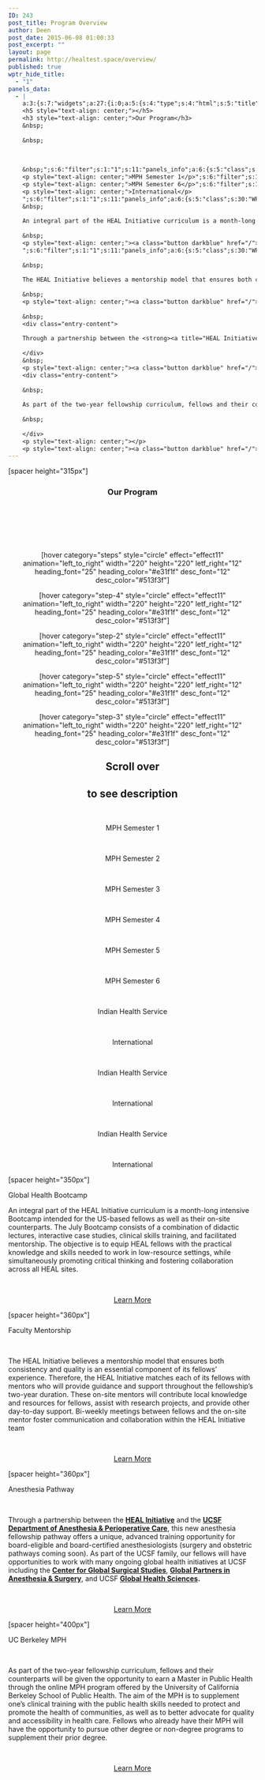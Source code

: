 ```yaml
---
ID: 243
post_title: Program Overview
author: Deen
post_date: 2015-06-08 01:00:33
post_excerpt: ""
layout: page
permalink: http://healtest.space/overview/
published: true
wptr_hide_title:
  - "1"
panels_data:
  - |
    a:3:{s:7:"widgets";a:27:{i:0;a:5:{s:4:"type";s:4:"html";s:5:"title";s:0:"";s:4:"text";s:135:"[spacer height="315px"]
    <h5 style="text-align: center;"></h5>
    <h3 style="text-align: center;">Our Program</h3>
    &nbsp;
    
    &nbsp;
    
    
    
    &nbsp;";s:6:"filter";s:1:"1";s:11:"panels_info";a:6:{s:5:"class";s:30:"WP_Widget_Black_Studio_TinyMCE";s:3:"raw";b:0;s:4:"grid";i:0;s:4:"cell";i:0;s:2:"id";i:0;s:5:"style";a:3:{s:10:"background";s:7:"#127e9b";s:27:"background_image_attachment";i:811;s:18:"background_display";s:5:"cover";}}}i:1;a:5:{s:4:"type";s:6:"visual";s:5:"title";s:0:"";s:4:"text";s:237:"<p style="text-align: center;">[hover category="steps" style="circle" effect="effect11" animation="left_to_right" width="220" height="220" letf_right="12" heading_font="25" heading_color="#e31f1f" desc_font="12" desc_color="#513f3f"]</p>";s:6:"filter";s:1:"1";s:11:"panels_info";a:6:{s:5:"class";s:30:"WP_Widget_Black_Studio_TinyMCE";s:3:"raw";b:0;s:4:"grid";i:0;s:4:"cell";i:2;s:2:"id";i:1;s:5:"style";a:1:{s:18:"background_display";s:4:"tile";}}}i:2;a:5:{s:4:"type";s:6:"visual";s:5:"title";s:0:"";s:4:"text";s:238:"<p style="text-align: center;">[hover category="step-4" style="circle" effect="effect11" animation="left_to_right" width="220" height="220" letf_right="12" heading_font="25" heading_color="#e31f1f" desc_font="12" desc_color="#513f3f"]</p>";s:6:"filter";s:1:"1";s:11:"panels_info";a:6:{s:5:"class";s:30:"WP_Widget_Black_Studio_TinyMCE";s:3:"raw";b:0;s:4:"grid";i:0;s:4:"cell";i:2;s:2:"id";i:2;s:5:"style";a:1:{s:18:"background_display";s:4:"tile";}}}i:3;a:5:{s:4:"type";s:6:"visual";s:5:"title";s:0:"";s:4:"text";s:238:"<p style="text-align: center;">[hover category="step-2" style="circle" effect="effect11" animation="left_to_right" width="220" height="220" letf_right="12" heading_font="25" heading_color="#e31f1f" desc_font="12" desc_color="#513f3f"]</p>";s:6:"filter";s:1:"1";s:11:"panels_info";a:6:{s:5:"class";s:30:"WP_Widget_Black_Studio_TinyMCE";s:3:"raw";b:0;s:4:"grid";i:0;s:4:"cell";i:3;s:2:"id";i:3;s:5:"style";a:1:{s:18:"background_display";s:4:"tile";}}}i:4;a:5:{s:4:"type";s:6:"visual";s:5:"title";s:0:"";s:4:"text";s:238:"<p style="text-align: center;">[hover category="step-5" style="circle" effect="effect11" animation="left_to_right" width="220" height="220" letf_right="12" heading_font="25" heading_color="#e31f1f" desc_font="12" desc_color="#513f3f"]</p>";s:6:"filter";s:1:"1";s:11:"panels_info";a:6:{s:5:"class";s:30:"WP_Widget_Black_Studio_TinyMCE";s:3:"raw";b:0;s:4:"grid";i:0;s:4:"cell";i:3;s:2:"id";i:4;s:5:"style";a:1:{s:18:"background_display";s:4:"tile";}}}i:5;a:5:{s:4:"type";s:6:"visual";s:5:"title";s:0:"";s:4:"text";s:238:"<p style="text-align: center;">[hover category="step-3" style="circle" effect="effect11" animation="left_to_right" width="220" height="220" letf_right="12" heading_font="25" heading_color="#e31f1f" desc_font="12" desc_color="#513f3f"]</p>";s:6:"filter";s:1:"1";s:11:"panels_info";a:6:{s:5:"class";s:30:"WP_Widget_Black_Studio_TinyMCE";s:3:"raw";b:0;s:4:"grid";i:0;s:4:"cell";i:4;s:2:"id";i:5;s:5:"style";a:1:{s:18:"background_display";s:4:"tile";}}}i:6;a:5:{s:4:"type";s:6:"visual";s:5:"title";s:0:"";s:4:"text";s:181:"<h2 style="text-align: center;"> </h2><h2 style="text-align: center;"> </h2><h2 style="text-align: center;">Scroll over</h2><h2 style="text-align: center;">to see description</h2>";s:6:"filter";s:1:"1";s:11:"panels_info";a:5:{s:5:"class";s:30:"WP_Widget_Black_Studio_TinyMCE";s:4:"grid";i:0;s:4:"cell";i:4;s:2:"id";i:6;s:5:"style";a:2:{s:27:"background_image_attachment";b:0;s:18:"background_display";s:4:"tile";}}}i:7;a:5:{s:4:"type";s:4:"html";s:5:"title";s:0:"";s:4:"text";s:56:"&nbsp;
    <p style="text-align: center;">MPH Semester 1</p>";s:6:"filter";s:1:"1";s:11:"panels_info";a:6:{s:5:"class";s:30:"WP_Widget_Black_Studio_TinyMCE";s:3:"raw";b:0;s:4:"grid";i:1;s:4:"cell";i:0;s:2:"id";i:7;s:5:"style";a:1:{s:18:"background_display";s:6:"center";}}}i:8;a:5:{s:4:"type";s:6:"visual";s:5:"title";s:0:"";s:4:"text";s:58:"<p> </p><p style="text-align: center;">MPH Semester 2</p>";s:6:"filter";s:1:"1";s:11:"panels_info";a:6:{s:5:"class";s:30:"WP_Widget_Black_Studio_TinyMCE";s:3:"raw";b:0;s:4:"grid";i:1;s:4:"cell";i:1;s:2:"id";i:8;s:5:"style";a:1:{s:18:"background_display";s:6:"center";}}}i:9;a:5:{s:4:"type";s:6:"visual";s:5:"title";s:0:"";s:4:"text";s:58:"<p> </p><p style="text-align: center;">MPH Semester 3</p>";s:6:"filter";s:1:"1";s:11:"panels_info";a:6:{s:5:"class";s:30:"WP_Widget_Black_Studio_TinyMCE";s:3:"raw";b:0;s:4:"grid";i:1;s:4:"cell";i:2;s:2:"id";i:9;s:5:"style";a:1:{s:18:"background_display";s:6:"center";}}}i:10;a:5:{s:4:"type";s:6:"visual";s:5:"title";s:0:"";s:4:"text";s:58:"<p> </p><p style="text-align: center;">MPH Semester 4</p>";s:6:"filter";s:1:"1";s:11:"panels_info";a:6:{s:5:"class";s:30:"WP_Widget_Black_Studio_TinyMCE";s:3:"raw";b:0;s:4:"grid";i:1;s:4:"cell";i:3;s:2:"id";i:10;s:5:"style";a:1:{s:18:"background_display";s:6:"center";}}}i:11;a:5:{s:4:"type";s:6:"visual";s:5:"title";s:0:"";s:4:"text";s:58:"<p> </p><p style="text-align: center;">MPH Semester 5</p>";s:6:"filter";s:1:"1";s:11:"panels_info";a:6:{s:5:"class";s:30:"WP_Widget_Black_Studio_TinyMCE";s:3:"raw";b:0;s:4:"grid";i:1;s:4:"cell";i:4;s:2:"id";i:11;s:5:"style";a:1:{s:18:"background_display";s:6:"center";}}}i:12;a:5:{s:4:"type";s:4:"html";s:5:"title";s:0:"";s:4:"text";s:56:"&nbsp;
    <p style="text-align: center;">MPH Semester 6</p>";s:6:"filter";s:1:"1";s:11:"panels_info";a:6:{s:5:"class";s:30:"WP_Widget_Black_Studio_TinyMCE";s:3:"raw";b:0;s:4:"grid";i:1;s:4:"cell";i:5;s:2:"id";i:12;s:5:"style";a:1:{s:18:"background_display";s:6:"center";}}}i:13;a:5:{s:4:"type";s:6:"visual";s:5:"title";s:0:"";s:4:"text";s:65:"<p> </p><p style="text-align: center;">Indian Health Service</p>";s:6:"filter";s:1:"1";s:11:"panels_info";a:6:{s:5:"class";s:30:"WP_Widget_Black_Studio_TinyMCE";s:3:"raw";b:0;s:4:"grid";i:2;s:4:"cell";i:0;s:2:"id";i:13;s:5:"style";a:1:{s:18:"background_display";s:6:"center";}}}i:14;a:5:{s:4:"type";s:6:"visual";s:5:"title";s:0:"";s:4:"text";s:57:"<p> </p><p style="text-align: center;">International</p>";s:6:"filter";s:1:"1";s:11:"panels_info";a:6:{s:5:"class";s:30:"WP_Widget_Black_Studio_TinyMCE";s:3:"raw";b:0;s:4:"grid";i:2;s:4:"cell";i:1;s:2:"id";i:14;s:5:"style";a:1:{s:18:"background_display";s:6:"center";}}}i:15;a:5:{s:4:"type";s:6:"visual";s:5:"title";s:0:"";s:4:"text";s:65:"<p> </p><p style="text-align: center;">Indian Health Service</p>";s:6:"filter";s:1:"1";s:11:"panels_info";a:6:{s:5:"class";s:30:"WP_Widget_Black_Studio_TinyMCE";s:3:"raw";b:0;s:4:"grid";i:2;s:4:"cell";i:2;s:2:"id";i:15;s:5:"style";a:1:{s:18:"background_display";s:6:"center";}}}i:16;a:5:{s:4:"type";s:6:"visual";s:5:"title";s:0:"";s:4:"text";s:57:"<p> </p><p style="text-align: center;">International</p>";s:6:"filter";s:1:"1";s:11:"panels_info";a:6:{s:5:"class";s:30:"WP_Widget_Black_Studio_TinyMCE";s:3:"raw";b:0;s:4:"grid";i:2;s:4:"cell";i:3;s:2:"id";i:16;s:5:"style";a:1:{s:18:"background_display";s:6:"center";}}}i:17;a:5:{s:4:"type";s:6:"visual";s:5:"title";s:0:"";s:4:"text";s:65:"<p> </p><p style="text-align: center;">Indian Health Service</p>";s:6:"filter";s:1:"1";s:11:"panels_info";a:6:{s:5:"class";s:30:"WP_Widget_Black_Studio_TinyMCE";s:3:"raw";b:0;s:4:"grid";i:2;s:4:"cell";i:4;s:2:"id";i:17;s:5:"style";a:1:{s:18:"background_display";s:6:"center";}}}i:18;a:5:{s:4:"type";s:4:"html";s:5:"title";s:0:"";s:4:"text";s:56:"&nbsp;
    <p style="text-align: center;">International</p>
    ";s:6:"filter";s:1:"1";s:11:"panels_info";a:6:{s:5:"class";s:30:"WP_Widget_Black_Studio_TinyMCE";s:3:"raw";b:0;s:4:"grid";i:2;s:4:"cell";i:5;s:2:"id";i:18;s:5:"style";a:1:{s:18:"background_display";s:6:"center";}}}i:19;a:5:{s:4:"type";s:6:"visual";s:5:"title";s:0:"";s:4:"text";s:30:"<p>[spacer height="350px"]</p>";s:6:"filter";s:1:"1";s:11:"panels_info";a:6:{s:5:"class";s:30:"WP_Widget_Black_Studio_TinyMCE";s:3:"raw";b:0;s:4:"grid";i:3;s:4:"cell";i:0;s:2:"id";i:19;s:5:"style";a:2:{s:27:"background_image_attachment";i:892;s:18:"background_display";s:5:"cover";}}}i:20;a:5:{s:4:"type";s:4:"html";s:5:"title";s:0:"";s:4:"text";s:676:"<h7 class="headline">Global Health Bootcamp</h7>
    &nbsp;
    
    An integral part of the HEAL Initiative curriculum is a month-long intensive Bootcamp intended for the US-based fellows as well as their on-site counterparts. The July Bootcamp consists of a combination of didactic lectures, interactive case studies, clinical skills training, and facilitated mentorship. The objective is to equip HEAL fellows with the practical knowledge and skills needed to work in low-resource settings, while simultaneously promoting critical thinking and fostering collaboration across all HEAL sites.
    
    &nbsp;
    <p style="text-align: center;"><a class="button darkblue" href="/">Learn More</a></p>
    ";s:6:"filter";s:1:"1";s:11:"panels_info";a:6:{s:5:"class";s:30:"WP_Widget_Black_Studio_TinyMCE";s:3:"raw";b:0;s:4:"grid";i:3;s:4:"cell";i:1;s:2:"id";i:20;s:5:"style";a:3:{s:7:"padding";s:4:"10px";s:10:"background";s:7:"#ededed";s:18:"background_display";s:5:"cover";}}}i:21;a:5:{s:4:"type";s:6:"visual";s:5:"title";s:0:"";s:4:"text";s:30:"<p>[spacer height="360px"]</p>";s:6:"filter";s:1:"1";s:11:"panels_info";a:6:{s:5:"class";s:30:"WP_Widget_Black_Studio_TinyMCE";s:3:"raw";b:0;s:4:"grid";i:4;s:4:"cell";i:0;s:2:"id";i:21;s:5:"style";a:2:{s:27:"background_image_attachment";i:880;s:18:"background_display";s:5:"cover";}}}i:22;a:5:{s:4:"type";s:4:"html";s:5:"title";s:0:"";s:4:"text";s:714:"<h7>Faculty Mentorship</h7>
    
    &nbsp;
    
    The HEAL Initiative believes a mentorship model that ensures both consistency and quality is an essential component of its fellows’ experience. Therefore, the HEAL Initiative matches each of its fellows with mentors who will provide guidance and support throughout the fellowship’s two-year duration. These on-site mentors will contribute local knowledge and resources for fellows, assist with research projects, and provide other day-to-day support. Bi-weekly meetings between fellows and the on-site mentor foster communication and collaboration within the HEAL Initiative team
    
    &nbsp;
    <p style="text-align: center;"><a class="button darkblue" href="/">Learn More</a></p>";s:6:"filter";s:1:"1";s:11:"panels_info";a:6:{s:5:"class";s:30:"WP_Widget_Black_Studio_TinyMCE";s:3:"raw";b:0;s:4:"grid";i:4;s:4:"cell";i:1;s:2:"id";i:22;s:5:"style";a:3:{s:7:"padding";s:4:"10px";s:10:"background";s:7:"#ffffff";s:18:"background_display";s:5:"cover";}}}i:23;a:5:{s:4:"type";s:6:"visual";s:5:"title";s:0:"";s:4:"text";s:30:"<p>[spacer height="360px"]</p>";s:6:"filter";s:1:"1";s:11:"panels_info";a:6:{s:5:"class";s:30:"WP_Widget_Black_Studio_TinyMCE";s:3:"raw";b:0;s:4:"grid";i:5;s:4:"cell";i:0;s:2:"id";i:23;s:5:"style";a:2:{s:27:"background_image_attachment";i:892;s:18:"background_display";s:5:"cover";}}}i:24;a:5:{s:4:"type";s:4:"html";s:5:"title";s:0:"";s:4:"text";s:1119:"<h7>Anesthesia Pathway</h7>
    
    &nbsp;
    <div class="entry-content">
    
    Through a partnership between the <strong><a title="HEAL Initiative" href="http://healinitiative.org/">HEAL Initiative</a></strong> and the <strong><a href="http://anesthesia.ucsf.edu/" target="_blank">UCSF Department of Anesthesia &amp; Perioperative Care</a></strong>, this new anesthesia fellowship pathway offers a unique, advanced training opportunity for board-eligible and board-certified anesthesiologists (surgery and obstetric pathways coming soon). As part of the UCSF family, our fellows will have opportunities to work with many ongoing global health initiatives at UCSF including the <a href="http://global.surgery.ucsf.edu/" target="_blank"><strong>Center for Global Surgical Studies</strong>,</a> <strong><a href="http://www.globalsurgery.org/" target="_blank">Global Partners in Anesthesia &amp; Surgery</a></strong>, and UCSF <strong><a href="http://globalhealthsciences.ucsf.edu/" target="_blank">Global Health Sciences</a>.</strong>
    
    </div>
    &nbsp;
    <p style="text-align: center;"><a class="button darkblue" href="/">Learn More</a></p>";s:6:"filter";s:1:"1";s:11:"panels_info";a:6:{s:5:"class";s:30:"WP_Widget_Black_Studio_TinyMCE";s:3:"raw";b:0;s:4:"grid";i:5;s:4:"cell";i:1;s:2:"id";i:24;s:5:"style";a:3:{s:7:"padding";s:4:"10px";s:10:"background";s:7:"#ededed";s:18:"background_display";s:5:"cover";}}}i:25;a:5:{s:4:"type";s:6:"visual";s:5:"title";s:0:"";s:4:"text";s:30:"<p>[spacer height="400px"]</p>";s:6:"filter";s:1:"1";s:11:"panels_info";a:6:{s:5:"class";s:30:"WP_Widget_Black_Studio_TinyMCE";s:3:"raw";b:0;s:4:"grid";i:6;s:4:"cell";i:0;s:2:"id";i:25;s:5:"style";a:2:{s:27:"background_image_attachment";i:888;s:18:"background_display";s:5:"cover";}}}i:26;a:5:{s:4:"type";s:4:"html";s:5:"title";s:0:"";s:4:"text";s:813:"<h7>UC Berkeley MPH</h7>
    <div class="entry-content">
    
    &nbsp;
    
    As part of the two-year fellowship curriculum, fellows and their counterparts will be given the opportunity to earn a Master in Public Health through the online MPH program offered by the University of California Berkeley School of Public Health. The aim of the MPH is to supplement one’s clinical training with the public health skills needed to protect and promote the health of communities, as well as to better advocate for quality and accessibility in health care. Fellows who already have their MPH will have the opportunity to pursue other degree or non-degree programs to supplement their prior degree.
    
    &nbsp;
    
    </div>
    <p style="text-align: center;"></p>
    <p style="text-align: center;"><a class="button darkblue" href="/">Learn More</a></p>";s:6:"filter";s:1:"1";s:11:"panels_info";a:6:{s:5:"class";s:30:"WP_Widget_Black_Studio_TinyMCE";s:3:"raw";b:0;s:4:"grid";i:6;s:4:"cell";i:1;s:2:"id";i:26;s:5:"style";a:3:{s:7:"padding";s:4:"10px";s:10:"background";s:7:"#ffffff";s:18:"background_display";s:5:"cover";}}}}s:5:"grids";a:7:{i:0;a:2:{s:5:"cells";i:5;s:5:"style";a:3:{s:11:"row_stretch";s:14:"full-stretched";s:10:"background";s:7:"#ededed";s:18:"background_display";s:4:"tile";}}i:1;a:2:{s:5:"cells";i:6;s:5:"style";a:3:{s:11:"row_stretch";s:14:"full-stretched";s:10:"background";s:7:"#127e9b";s:18:"background_display";s:4:"tile";}}i:2;a:2:{s:5:"cells";i:6;s:5:"style";a:3:{s:11:"row_stretch";s:14:"full-stretched";s:10:"background";s:7:"#15a0b7";s:18:"background_display";s:4:"tile";}}i:3;a:2:{s:5:"cells";i:2;s:5:"style";a:3:{s:11:"row_stretch";s:14:"full-stretched";s:10:"background";s:7:"#ededed";s:18:"background_display";s:4:"tile";}}i:4;a:2:{s:5:"cells";i:2;s:5:"style";a:3:{s:11:"row_stretch";s:14:"full-stretched";s:10:"background";s:7:"#ffffff";s:18:"background_display";s:4:"tile";}}i:5;a:2:{s:5:"cells";i:2;s:5:"style";a:3:{s:11:"row_stretch";s:14:"full-stretched";s:10:"background";s:7:"#ededed";s:18:"background_display";s:4:"tile";}}i:6;a:2:{s:5:"cells";i:2;s:5:"style";a:3:{s:11:"row_stretch";s:14:"full-stretched";s:10:"background";s:7:"#ffffff";s:18:"background_display";s:4:"tile";}}}s:10:"grid_cells";a:25:{i:0;a:2:{s:4:"grid";i:0;s:6:"weight";d:0.346820809248965356008653770913952030241489410400390625;}i:1;a:2:{s:4:"grid";i:0;s:6:"weight";d:0.050867052023094917745371645878549315966665744781494140625;}i:2;a:2:{s:4:"grid";i:0;s:6:"weight";d:0.2023121387279797900315969627627055160701274871826171875;}i:3;a:2:{s:4:"grid";i:0;s:6:"weight";d:0.199999999999980027087786993433837778866291046142578125;}i:4;a:2:{s:4:"grid";i:0;s:6:"weight";d:0.199999999999980027087786993433837778866291046142578125;}i:5;a:2:{s:4:"grid";i:1;s:6:"weight";d:0.166666666666666685170383743752609007060527801513671875;}i:6;a:2:{s:4:"grid";i:1;s:6:"weight";d:0.166666666666666685170383743752609007060527801513671875;}i:7;a:2:{s:4:"grid";i:1;s:6:"weight";d:0.166666666666666685170383743752609007060527801513671875;}i:8;a:2:{s:4:"grid";i:1;s:6:"weight";d:0.166666666666666685170383743752609007060527801513671875;}i:9;a:2:{s:4:"grid";i:1;s:6:"weight";d:0.166666666666666685170383743752609007060527801513671875;}i:10;a:2:{s:4:"grid";i:1;s:6:"weight";d:0.166666666666666685170383743752609007060527801513671875;}i:11;a:2:{s:4:"grid";i:2;s:6:"weight";d:0.166666666666666685170383743752609007060527801513671875;}i:12;a:2:{s:4:"grid";i:2;s:6:"weight";d:0.166666666666666685170383743752609007060527801513671875;}i:13;a:2:{s:4:"grid";i:2;s:6:"weight";d:0.166666666666666685170383743752609007060527801513671875;}i:14;a:2:{s:4:"grid";i:2;s:6:"weight";d:0.166666666666666685170383743752609007060527801513671875;}i:15;a:2:{s:4:"grid";i:2;s:6:"weight";d:0.166666666666666685170383743752609007060527801513671875;}i:16;a:2:{s:4:"grid";i:2;s:6:"weight";d:0.166666666666666685170383743752609007060527801513671875;}i:17;a:2:{s:4:"grid";i:3;s:6:"weight";d:0.348554913294000012768947271979413926601409912109375;}i:18;a:2:{s:4:"grid";i:3;s:6:"weight";d:0.651445086705999987231052728020586073398590087890625;}i:19;a:2:{s:4:"grid";i:4;s:6:"weight";d:0.349710982660000002653077899594791233539581298828125;}i:20;a:2:{s:4:"grid";i:4;s:6:"weight";d:0.650289017339999997346922100405208766460418701171875;}i:21;a:2:{s:4:"grid";i:5;s:6:"weight";d:0.349710982660000002653077899594791233539581298828125;}i:22;a:2:{s:4:"grid";i:5;s:6:"weight";d:0.650289017339999997346922100405208766460418701171875;}i:23;a:2:{s:4:"grid";i:6;s:6:"weight";d:0.349710982660000002653077899594791233539581298828125;}i:24;a:2:{s:4:"grid";i:6;s:6:"weight";d:0.650289017339999997346922100405208766460418701171875;}}}
---
```

[spacer height="315px"]
<h5 style="text-align: center;"></h5>
<h3 style="text-align: center;">Our Program</h3>
&nbsp;

&nbsp;



&nbsp;&nbsp;<p style="text-align: center;">[hover category="steps" style="circle" effect="effect11" animation="left_to_right" width="220" height="220" letf_right="12" heading_font="25" heading_color="#e31f1f" desc_font="12" desc_color="#513f3f"]</p><p style="text-align: center;">[hover category="step-4" style="circle" effect="effect11" animation="left_to_right" width="220" height="220" letf_right="12" heading_font="25" heading_color="#e31f1f" desc_font="12" desc_color="#513f3f"]</p><p style="text-align: center;">[hover category="step-2" style="circle" effect="effect11" animation="left_to_right" width="220" height="220" letf_right="12" heading_font="25" heading_color="#e31f1f" desc_font="12" desc_color="#513f3f"]</p><p style="text-align: center;">[hover category="step-5" style="circle" effect="effect11" animation="left_to_right" width="220" height="220" letf_right="12" heading_font="25" heading_color="#e31f1f" desc_font="12" desc_color="#513f3f"]</p><p style="text-align: center;">[hover category="step-3" style="circle" effect="effect11" animation="left_to_right" width="220" height="220" letf_right="12" heading_font="25" heading_color="#e31f1f" desc_font="12" desc_color="#513f3f"]</p><h2 style="text-align: center;"></h2>
<h2 style="text-align: center;">Scroll over</h2>
<h2 style="text-align: center;">to see description</h2>
&nbsp;
<p style="text-align: center;">MPH Semester 1</p><p>&nbsp;</p><p style="text-align: center;">MPH Semester 2</p><p>&nbsp;</p><p style="text-align: center;">MPH Semester 3</p><p>&nbsp;</p><p style="text-align: center;">MPH Semester 4</p><p>&nbsp;</p><p style="text-align: center;">MPH Semester 5</p>&nbsp;
<p style="text-align: center;">MPH Semester 6</p><p>&nbsp;</p><p style="text-align: center;">Indian Health Service</p><p>&nbsp;</p><p style="text-align: center;">International</p><p>&nbsp;</p><p style="text-align: center;">Indian Health Service</p><p>&nbsp;</p><p style="text-align: center;">International</p><p>&nbsp;</p><p style="text-align: center;">Indian Health Service</p>&nbsp;
<p style="text-align: center;">International</p>
<p>[spacer height="350px"]</p><h7 class="headline">Global Health Bootcamp</h7>
&nbsp;

An integral part of the HEAL Initiative curriculum is a month-long intensive Bootcamp intended for the US-based fellows as well as their on-site counterparts. The July Bootcamp consists of a combination of didactic lectures, interactive case studies, clinical skills training, and facilitated mentorship. The objective is to equip HEAL fellows with the practical knowledge and skills needed to work in low-resource settings, while simultaneously promoting critical thinking and fostering collaboration across all HEAL sites.

&nbsp;
<p style="text-align: center;"><a class="button darkblue" href="/">Learn More</a></p>
<p>[spacer height="360px"]</p><h7>Faculty Mentorship</h7>

&nbsp;

The HEAL Initiative believes a mentorship model that ensures both consistency and quality is an essential component of its fellows’ experience. Therefore, the HEAL Initiative matches each of its fellows with mentors who will provide guidance and support throughout the fellowship’s two-year duration. These on-site mentors will contribute local knowledge and resources for fellows, assist with research projects, and provide other day-to-day support. Bi-weekly meetings between fellows and the on-site mentor foster communication and collaboration within the HEAL Initiative team

&nbsp;
<p style="text-align: center;"><a class="button darkblue" href="/">Learn More</a></p><p>[spacer height="360px"]</p><h7>Anesthesia Pathway</h7>

&nbsp;


Through a partnership between the <strong><a title="HEAL Initiative" href="http://healinitiative.org/">HEAL Initiative</a></strong> and the <strong><a href="http://anesthesia.ucsf.edu/" target="_blank">UCSF Department of Anesthesia &amp; Perioperative Care</a></strong>, this new anesthesia fellowship pathway offers a unique, advanced training opportunity for board-eligible and board-certified anesthesiologists (surgery and obstetric pathways coming soon). As part of the UCSF family, our fellows will have opportunities to work with many ongoing global health initiatives at UCSF including the <a href="http://global.surgery.ucsf.edu/" target="_blank"><strong>Center for Global Surgical Studies</strong>,</a> <strong><a href="http://www.globalsurgery.org/" target="_blank">Global Partners in Anesthesia &amp; Surgery</a></strong>, and UCSF&nbsp;<strong><a href="http://globalhealthsciences.ucsf.edu/" target="_blank">Global Health Sciences</a>.</strong>


&nbsp;
<p style="text-align: center;"><a class="button darkblue" href="/">Learn More</a></p><p>[spacer height="400px"]</p><h7>UC Berkeley MPH</h7>


&nbsp;

As part of the two-year fellowship curriculum, fellows and their counterparts will be given the opportunity to earn a Master in Public Health through the online MPH program offered by the University of California Berkeley School of Public Health.&nbsp;The aim of the MPH is to supplement one’s clinical training with the public health skills needed to protect and promote the health of communities, as well as to better advocate for quality and accessibility in health care. Fellows who already have their MPH will have the opportunity to pursue other degree or non-degree programs to supplement their prior degree.

&nbsp;


<p style="text-align: center;"></p>
<p style="text-align: center;"><a class="button darkblue" href="/">Learn More</a></p>